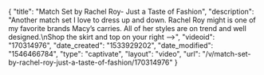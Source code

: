 {
    "title": "Match Set by Rachel Roy- Just a Taste of Fashion",
    "description": "Another match set I love to dress up and down. Rachel Roy might is one of my favorite brands Macy’s carries. All of her styles are on trend and well designed.\nShop the skirt and top on your right —>",
    "videoid": "170314976",
    "date_created": "1533929202",
    "date_modified": "1546466784",
    "type": "captivate",
    "layout": "video",
    "url": "\/v\/match-set-by-rachel-roy-just-a-taste-of-fashion\/170314976"
}